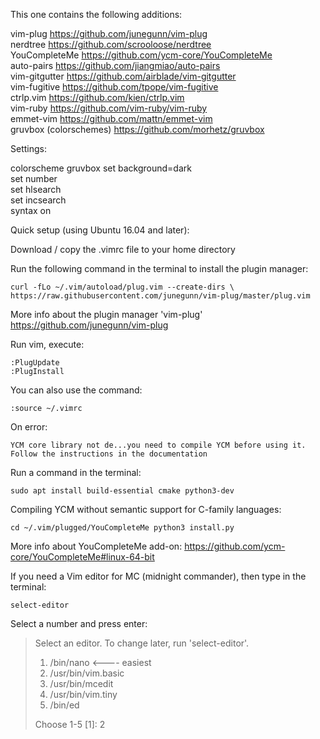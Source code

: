 This one contains the following additions:

vim-plug  https://github.com/junegunn/vim-plug <br />
nerdtree  https://github.com/scrooloose/nerdtree <br />
YouCompleteMe https://github.com/ycm-core/YouCompleteMe <br />
auto-pairs https://github.com/jiangmiao/auto-pairs <br />
vim-gitgutter https://github.com/airblade/vim-gitgutter <br />
vim-fugitive https://github.com/tpope/vim-fugitive <br />
ctrlp.vim https://github.com/kien/ctrlp.vim <br />
vim-ruby https://github.com/vim-ruby/vim-ruby <br />
emmet-vim https://github.com/mattn/emmet-vim  <br />
gruvbox  (colorschemes) https://github.com/morhetz/gruvbox

Settings:

colorscheme gruvbox
set background=dark  <br />
set number  <br />
set hlsearch  <br />
set incsearch  <br />
syntax on

Quick setup (using Ubuntu 16.04 and later):

Download / copy the .vimrc file to your home directory 

Run the following command in the terminal to install the plugin manager:  <br />

`curl -fLo ~/.vim/autoload/plug.vim --create-dirs \
    https://raw.githubusercontent.com/junegunn/vim-plug/master/plug.vim`  <br />
  
 More info about the plugin manager 'vim-plug' https://github.com/junegunn/vim-plug  <br />
 
 Run vim, execute:  <br />
 
 `:PlugUpdate`  <br />
 `:PlugInstall`  <br />
 
 You can also use the command: <br />
 
 `:source ~/.vimrc`
 
On error:
<pre><code>YCM core library not de...you need to compile YCM before using it. Follow the instructions in the documentation</code></pre>
Run a command in the terminal:  <br />

`sudo apt install build-essential cmake python3-dev`

Compiling YCM without semantic support for C-family languages: <br />

`cd ~/.vim/plugged/YouCompleteMe
python3 install.py`  <br />

More info about YouCompleteMe add-on: https://github.com/ycm-core/YouCompleteMe#linux-64-bit

If you need a Vim editor for MC (midnight commander), then type in the terminal: <br />

`select-editor`

Select a number and press enter: <br />

> Select an editor.  To change later, run 'select-editor'.
>  1. /bin/nano        <---- easiest
>  2. /usr/bin/vim.basic
>  3. /usr/bin/mcedit
>  4. /usr/bin/vim.tiny
>  5. /bin/ed
>
> Choose 1-5 [1]: 2


